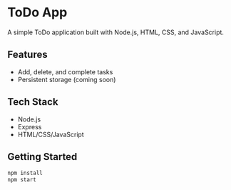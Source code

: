 # ToDo App

A simple ToDo application built with Node.js, HTML, CSS, and JavaScript.

## Features
- Add, delete, and complete tasks
- Persistent storage (coming soon)

## Tech Stack
- Node.js
- Express
- HTML/CSS/JavaScript

## Getting Started
```bash
npm install
npm start

